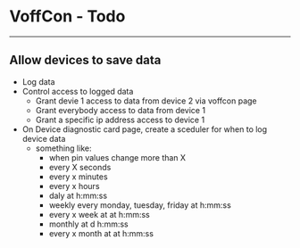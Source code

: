 # VoffCon - Todo
________________
## Allow devices to save data 
 - Log data
 - Control access to logged data
     - Grant devie 1 access to data from device 2 via voffcon page
     - Grant everybody access to data from device 1
     - Grant a specific ip address access to device 1
 - On Device diagnostic card page, create a sceduler for when to log device data
     - something like:
         - when pin values change more than X
         - every X seconds
         - every x minutes
         - every x hours
         - daly at h:mm:ss 
         - weekly every monday, tuesday, friday at h:mm:ss
         - every x week at at h:mm:ss 
         - monthly at d h:mm:ss
         - every x month at at h:mm:ss
         
     
     
  

